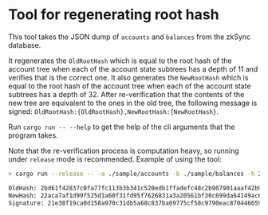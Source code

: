 # Tool for regenerating root hash

This tool takes the JSON dump of `accounts` and `balances` from the zkSync database.

It regenerates the `OldRootHash` which is equal to the root hash of the account tree when each of the account state
subtrees has a depth of 11 and verifies that is the correct one. It also generates the `NewRootHash` which is equal to
the root hash of the account tree when each of the account state subtrees has a depth of 32. After re-verification that
the contents of the new tree are equivalent to the ones in the old tree, the following message is signed:
`OldRootHash:{OldRootHash},NewRootHash:{NewRootHash}`.

Run `cargo run -- --help` to get the help of the cli arguments that the program takes.

Note that the re-verification process is computation heavy, so running under `release` mode is recommended. Example of
using the tool:

```sh
> cargo run --release -- -a ./sample/accounts -b ./sample/balances -h 2bd61f42837c0fa77fc113b3b341c520edb1ffadefc48c2b907901aaaf42b906 -p d03f45dc6e06aa9a0fc53189a2a89561c42dc4ffffc13881d64401cd0beb604a

OldHash: 2bd61f42837c0fa77fc113b3b341c520edb1ffadefc48c2b907901aaaf42b906
NewHash: 22aca7af1d99f525d1a60f31fd95f7626831a3a20561bf30c699da64149ac6b6
Signature: 21e38f19ca0d158a970c31db5a68c837ba69775cf58c9790eac870446659c00c0953e252d180cc81c288ac61e63724ccc7f85e21cff6d1f2cb180668c187e72000
```
